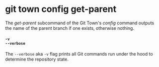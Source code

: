 # git town config get-parent

The _get-parent_ subcommand of the Git Town's _config_ command outputs the name
of the parent branch if one exists, otherwise nothing.

#### `-v`<br>`--verbose`

The `--verbose` aka `-v` flag prints all Git commands run under the hood to
determine the repository state.
